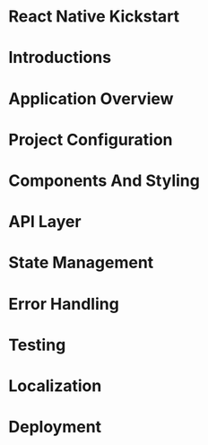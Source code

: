 # React Native Kickstart

# Introductions

# Application Overview

# Project Configuration

# Components And Styling

# API Layer

# State Management

# Error Handling

# Testing

# Localization

# Deployment
